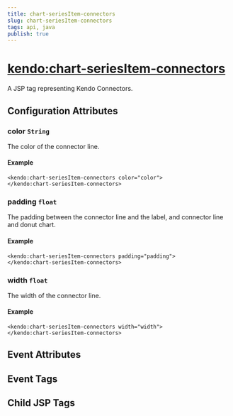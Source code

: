 ```yaml
---
title: chart-seriesItem-connectors
slug: chart-seriesItem-connectors
tags: api, java
publish: true
---
```


# <kendo:chart-seriesItem-connectors>
A JSP tag representing Kendo Connectors.

## Configuration Attributes


### color `String`

The color of the connector line.

#### Example
    <kendo:chart-seriesItem-connectors color="color">
    </kendo:chart-seriesItem-connectors>
    

### padding `float`

The padding between the connector line and the label, and connector line and donut chart.

#### Example
    <kendo:chart-seriesItem-connectors padding="padding">
    </kendo:chart-seriesItem-connectors>
    

### width `float`

The width of the connector line.

#### Example
    <kendo:chart-seriesItem-connectors width="width">
    </kendo:chart-seriesItem-connectors>
    

## Event Attributes


## Event Tags


## Child JSP Tags

